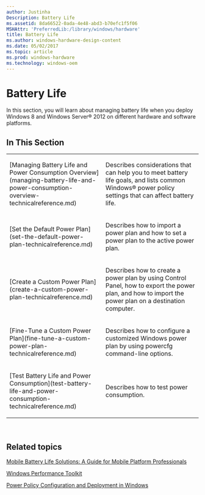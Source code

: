 ```yaml
---
author: Justinha
Description: Battery Life
ms.assetid: 8da66522-0ada-4e48-abd3-b70efc1f5f06
MSHAttr: 'PreferredLib:/library/windows/hardware'
title: Battery Life
ms.author: windows-hardware-design-content
ms.date: 05/02/2017
ms.topic: article
ms.prod: windows-hardware
ms.technology: windows-oem
---
```


# Battery Life


In this section, you will learn about managing battery life when you deploy Windows 8 and Windows Server® 2012 on different hardware and software platforms.

## <span id="In_This_Section"></span><span id="in_this_section"></span><span id="IN_THIS_SECTION"></span>In This Section


<table>
<colgroup>
<col width="50%" />
<col width="50%" />
</colgroup>
<tbody>
<tr class="odd">
<td align="left"><p>[Managing Battery Life and Power Consumption Overview](managing-battery-life-and-power-consumption-overview-technicalreference.md)</p></td>
<td align="left"><p>Describes considerations that can help you to meet battery life goals, and lists common Windows® power policy settings that can affect battery life.</p></td>
</tr>
<tr class="even">
<td align="left"><p>[Set the Default Power Plan](set-the-default-power-plan-technicalreference.md)</p></td>
<td align="left"><p>Describes how to import a power plan and how to set a power plan to the active power plan.</p></td>
</tr>
<tr class="odd">
<td align="left"><p>[Create a Custom Power Plan](create-a-custom-power-plan-technicalreference.md)</p></td>
<td align="left"><p>Describes how to create a power plan by using Control Panel, how to export the power plan, and how to import the power plan on a destination computer.</p></td>
</tr>
<tr class="even">
<td align="left"><p>[Fine-Tune a Custom Power Plan](fine-tune-a-custom-power-plan-technicalreference.md)</p></td>
<td align="left"><p>Describes how to configure a customized Windows power plan by using powercfg command-line options.</p></td>
</tr>
<tr class="odd">
<td align="left"><p>[Test Battery Life and Power Consumption](test-battery-life-and-power-consumption-technicalreference.md)</p></td>
<td align="left"><p>Describes how to test power consumption.</p></td>
</tr>
</tbody>
</table>

 

## <span id="related_topics"></span>Related topics


[Mobile Battery Life Solutions: A Guide for Mobile Platform Professionals](http://go.microsoft.com/fwlink/?LinkId=209929)

[Windows Performance Toolkit](http://go.microsoft.com/fwlink/p/?linkid=210214)

[Power Policy Configuration and Deployment in Windows](http://go.microsoft.com/fwlink/p/?linkid=129584)

 

 






